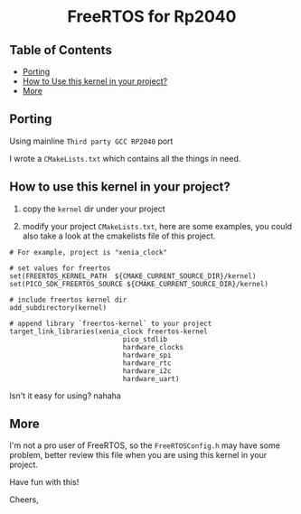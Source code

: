 <!--
 Copyright (c) 2023 IotaHydrae(writeforever@foxmail.com)
 
 This software is released under the MIT License.
 https://opensource.org/licenses/MIT
-->

<h1 align="center">
    <span>FreeRTOS for Rp2040<span>
</h1>

Table of Contents
-------------------------------------------------
- [Porting](#porting)
- [How to Use this kernel in your project?](#how-to-use-this-kernel-in-your-project)
- [More](#more)

Porting
-------------------------------------------------
Using mainline `Third party GCC RP2040` port

I wrote a `CMakeLists.txt` which contains all the things in need.

How to use this kernel in your project?
-------------------------------------------------

1. copy the `kernel` dir under your project

2. modify your project `CMakeLists.txt`, here are some examples, you could also take a look at the cmakelists file of this project.

```
# For example, project is "xenia_clock"

# set values for freertos
set(FREERTOS_KERNEL_PATH  ${CMAKE_CURRENT_SOURCE_DIR}/kernel)
set(PICO_SDK_FREERTOS_SOURCE ${CMAKE_CURRENT_SOURCE_DIR}/kernel)

# include freertos kernel dir
add_subdirectory(kernel)

# append library `freertos-kernel` to your project
target_link_libraries(xenia_clock freertos-kernel
                            pico_stdlib
                            hardware_clocks
                            hardware_spi
                            hardware_rtc
                            hardware_i2c
                            hardware_uart)
```

Isn't it easy for using? nahaha

More
-------------------------------------------------

I'm not a pro user of FreeRTOS, so the `FreeRTOSConfig.h` may have some problem, better review this file when you are using this kernel in your project.

Have fun with this!

Cheers,
